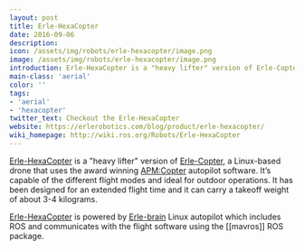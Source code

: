 ```yaml
---
layout: post
title: Erle-HexaCopter
date: 2016-09-06
description:
icon: /assets/img/robots/erle-hexacopter/image.png
image: /assets/img/robots/erle-hexacopter/image.png
introduction: Erle-HexaCopter is a "heavy lifter" version of Erle-Copter, a Linux-based drone that uses the award winning APM:Copter autopilot software.
main-class: 'aerial'
color: ''
tags:
- 'aerial'
- 'hexacopter'
twitter_text: Checkout the Erle-HexaCopter
website: https://erlerobotics.com/blog/product/erle-hexacopter/
wiki_homepage: http://wiki.ros.org/Robots/Erle-HexaCopter
---
```



[Erle-HexaCopter](https://erlerobotics.com/blog/product/erle-hexacopter/) is a "heavy lifter" version of [Erle-Copter](http://wiki.ros.org/Robots/Erle-copter), a Linux-based drone that uses the award winning [APM:Copter](http://copter.ardupilot.com/) autopilot software. It’s capable of the different flight modes and ideal for outdoor operations. It has been designed for an extended flight time and it can carry a takeoff weight of about 3-4  kilograms.

[Erle-HexaCopter](https://erlerobotics.com/blog/product/erle-hexacopter/) is powered by [Erle-brain](Robots/Erle-brain) Linux autopilot which includes ROS and communicates with the flight software using the [[mavros]] ROS package.
